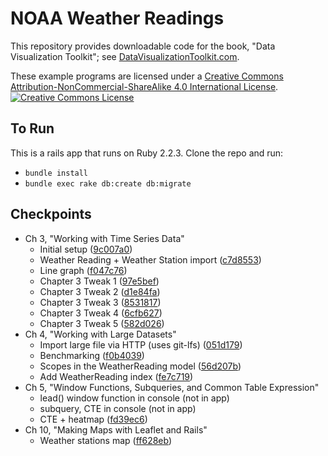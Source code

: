 # NOAA Weather Readings

This repository provides downloadable code 
for the book, "Data Visualization Toolkit"; see [DataVisualizationToolkit.com](http://www.datavisualizationtoolkit.com).

These example programs are licensed under a <a rel="license" href="http://creativecommons.org/licenses/by-nc-sa/4.0/">Creative Commons Attribution-NonCommercial-ShareAlike 4.0 International License</a>.<br/>
<a rel="license" href="http://creativecommons.org/licenses/by-nc-sa/4.0/"><img alt="Creative Commons License" style="border-width:0" src="https://i.creativecommons.org/l/by-nc-sa/4.0/88x31.png"/></a>

## To Run

This is a rails app that runs on Ruby 2.2.3.  Clone the repo and run:

* `bundle install`
* `bundle exec rake db:create db:migrate`

## Checkpoints

* Ch 3, "Working with Time Series Data"
  - Initial setup ([9c007a0](https://github.com/DataVizToolkit/weather/tree/ch03.1))
  - Weather Reading + Weather Station import ([c7d8553](https://github.com/DataVizToolkit/weather/tree/ch03.2))
  - Line graph ([f047c76](https://github.com/DataVizToolkit/weather/tree/ch03.3))
  - Chapter 3 Tweak 1 ([97e5bef](https://github.com/DataVizToolkit/weather/tree/ch03.4))
  - Chapter 3 Tweak 2 ([d1e84fa](https://github.com/DataVizToolkit/weather/tree/ch03.5))
  - Chapter 3 Tweak 3 ([8531817](https://github.com/DataVizToolkit/weather/tree/ch03.6))
  - Chapter 3 Tweak 4 ([6cfb627](https://github.com/DataVizToolkit/weather/tree/ch03.7))
  - Chapter 3 Tweak 5 ([582d026](https://github.com/DataVizToolkit/weather/tree/ch03.8))
* Ch 4, "Working with Large Datasets"
  - Import large file via HTTP (uses git-lfs) ([051d179](https://github.com/DataVizToolkit/weather/tree/ch04.1))
  - Benchmarking ([f0b4039](https://github.com/DataVizToolkit/weather/tree/ch04.2))
  - Scopes in the WeatherReading model ([56d207b](https://github.com/DataVizToolkit/weather/tree/ch04.3))
  - Add WeatherReading index ([fe7c719](https://github.com/DataVizToolkit/weather/tree/ch04.4))
* Ch 5, "Window Functions, Subqueries, and Common Table Expression"
  - lead() window function in console (not in app)
  - subquery, CTE in console (not in app)
  - CTE + heatmap ([fd39ec6](https://github.com/DataVizToolkit/weather/tree/ch05.1))
* Ch 10, "Making Maps with Leaflet and Rails"
  - Weather stations map ([ff628eb](https://github.com/DataVizToolkit/weather/tree/ch10.1))
